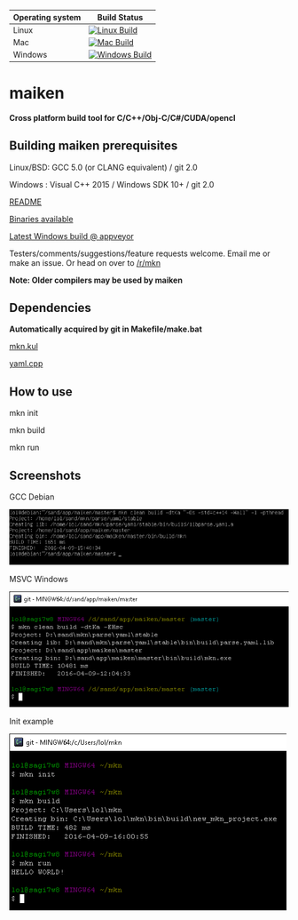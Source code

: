

| Operating system  | Build Status |
| ------------- | ------------- 
| Linux  | [![Linux Build](https://semaphoreci.com/api/v1/dekken/maiken/branches/master/badge.svg)](https://semaphoreci.com/dekken/maiken)  |
| Mac  | [![Mac Build](https://travis-ci.org/Dekken/maiken.svg?branch=master)](https://travis-ci.org/Dekken/maiken)  |
| Windows  | [![Windows Build](https://ci.appveyor.com/api/projects/status/tsfqtewavevo0a8y/branch/master?svg=true)](https://ci.appveyor.com/project/Dekken/maiken)  |


# maiken

**Cross platform build tool for C/C++/Obj-C/C#/CUDA/opencl** 

## Building maiken prerequisites
  Linux/BSD: GCC 5.0 (or CLANG equivalent) / git 2.0
  
  Windows  : Visual C++ 2015 / Windows SDK 10+ / git 2.0

[README](https://raw.githubusercontent.com/Dekken/maiken/master/README.noformat)

[Binaries available](https://github.com/Dekken/maiken/tree/binaries)

[Latest Windows build @ appveyor](https://ci.appveyor.com/project/Dekken/maiken/build/artifacts)

Testers/comments/suggestions/feature requests welcome. Email me or make an issue. Or head on over to [/r/mkn](http://reddit.com/r/mkn)

**Note: Older compilers may be used by maiken**

## Dependencies 

**Automatically acquired by git in Makefile/make.bat**

[mkn.kul](https://github.com/mkn/mkn.kul)

[yaml.cpp](https://github.com/mkn/parse.yaml)

## How to use

mkn init

mkn build

mkn run


## Screenshots

GCC Debian

![GCC Debian](https://raw.githubusercontent.com/Dekken/maiken/wiki/mkn_nix.png)

MSVC Windows

![MSVC Windows](https://raw.githubusercontent.com/Dekken/maiken/wiki/mkn_win.png)

Init example

![MSVC Windows](https://raw.githubusercontent.com/Dekken/maiken/wiki/mkn_init.png)

